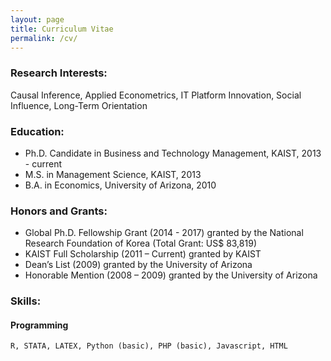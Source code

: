 ```yaml
---
layout: page
title: Curriculum Vitae
permalink: /cv/
---
```


### Research Interests:
Causal Inference, Applied Econometrics, IT Platform Innovation, Social Influence, Long-Term Orientation

### Education:
* Ph.D. Candidate in Business and Technology Management, KAIST, 2013 - current
* M.S. in Management Science, KAIST, 2013 
* B.A. in Economics, University of Arizona, 2010

### Honors and Grants:
* Global Ph.D. Fellowship Grant (2014 - 2017) granted by the National Research Foundation of Korea (Total Grant: US$ 83,819)
* KAIST Full Scholarship (2011 – Current) granted by KAIST
* Dean’s List (2009) granted by the University of Arizona
* Honorable Mention (2008 – 2009) granted by the University of Arizona

### Skills:
  #### Programming
    R, STATA, LATEX, Python (basic), PHP (basic), Javascript, HTML
